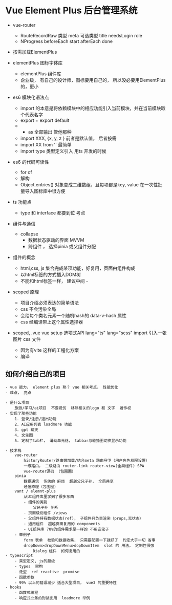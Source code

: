 # Vue Element Plus  后台管理系统

- vue-router
    - RouteRecordRaw  类型
        meta 可选类型   title needsLogin  role
    - NProgress 
        beforeEach start
        afterEach done

- 按需加载ElementPlus 
- elementPlus 图标字体库
    - elementPlus 组件库 
    - 企业级， 有自己的设计师，图标要用自己的， 所以没必要用ElementPlus的，更小
- es6 模块化语法点 
    - import 的本意是将依赖模块中的相应功能引入当前模块，并在当前模块取个代表名字
    - export  +  export default 
    - * as 全部输出  管他那种
    - import XXX, {x, y, z } 前者是默认值， 后者按需
    - import XX from '' 最简单 
    - import type 类型定义引入 用ts 开发的时候
    

- es6 的代码可读性
    - for of
    - 解构 
    - Object.entries() 对象变成二维数组，且每项都是key, value
        在一次性批量导入图标库中很方便

- ts 功能点
    - type 和 interface 都要到位  考点

- 组件与通信
    - collapse  
        - 数据状态驱动的界面  MVVM 
        - 跨组件  ， 选择pinia 或父组件分配

- 组件的概念
    - html,css, js 集合完成某项功能，好复用，页面由组件构成
    - 以html标签的方式插入DOM树
    - 不能和html标签一样， 建议中间  - 

- scoped 原理
    - 项目介绍必须表达的简单语法
    - css 不会污染全局 
    - 会给每个类名元素一个随机hash的 data-v-hash 属性
    - css 经编译带上这个属性选择器

- scoped, .vue vue setup 选项式API   lang="ts" lang="scss"
    import 引入一张图片 css 文件
    - 因为有vite 这样的工程化方案
    - 编译

## 如何介绍自己的项目
    - vue 能力， element plus 熟？ vue 相关考点， 性能优化 
    - 难点， 亮点

    - 是什么项目
        旅游/学习/ai项目  不要说仿  移除相关的logo 和 文字  著作权
    - 实现了那些功能
        1. 登录/注册/退出功能
        2. AI应用列表 loadmore 功能
        3. gpt 聊天
        4. 文生图
        5. 定制了tab栏， 滑动单元格， tabbar与轮播图切换显示功能

    - 技术栈
        vue-router 
            historyRouter/路由懒加载/结合meta 路由守卫（用户角色权限设置） 
            一级路由， 二级路由 router-link router-view(全局组件) SPA 
            vue-router源码 （包围圈）
        pinia  
            数据通信  传统的 麻烦  超越父兄子孙， 全局共享 
            通信原理（包围圈）
        vant / elemnt-plus 
            从UI组件库里学到了很多东西
            - 组件的类别
                父兄子孙 关系
            - 页面级别组件 /views
            - 父组件持有数据状态(ref)， 子组件只负责渲染（props,无状态）
            - 通用组件  超越页面复用的 components
            - UI组件库 70%的组件需求是一样的 不用造轮子 
        - 举例子
            form 表单  校验和数据收集， 只需要配置一下就好了  约定大于一切 省事
            dropDown>dropDownMenu>dopDownItem  slot 的 用法， 定制性很强
                Dialog 组件  如何复用的
    - typescript
        - 类型定义, js的超级
        - types  架构
        - 泛型  ref reactive  promise 
        - 函数参数 
        - 99% 以上的错误减少 适合大型项目， vue3 的重要特性 
    - hooks     
        - 函数式编程
        - 响应式业务的封装复用  loadmore 举例
          
